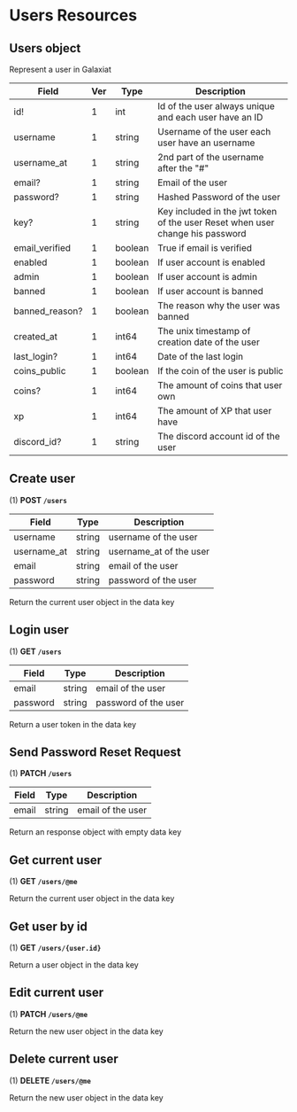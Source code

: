 # Users Resources

## Users object

Represent a user in Galaxiat

| Field          | Ver | Type    | Description                                                                   |
| -------------- | --- | ------- | ----------------------------------------------------------------------------- |
| id!            | 1   | int     | Id of the user always unique and each user have an ID                         |
| username       | 1   | string  | Username of the user each user have an username                               |
| username_at    | 1   | string  | 2nd part of the username after the "#"                                        |
| email?         | 1   | string  | Email of the user                                                             |
| password?      | 1   | string  | Hashed Password of the user                                                   |
| key?           | 1   | string  | Key included in the jwt token of the user Reset when user change his password |
| email_verified | 1   | boolean | True if email is verified                                                     |
| enabled        | 1   | boolean | If user account is enabled                                                    |
| admin          | 1   | boolean | If user account is admin                                                      |
| banned         | 1   | boolean | If user account is banned                                                     |
| banned_reason? | 1   | boolean | The reason why the user was banned                                            |
| created_at     | 1   | int64   | The unix timestamp of creation date of the user                               |
| last_login?    | 1   | int64   | Date of the last login                                                        |
| coins_public   | 1   | boolean | If the coin of the user is public                                             |
| coins?         | 1   | int64   | The amount of coins that user own                                             |
| xp             | 1   | int64   | The amount of XP that user have                                               |
| discord_id?    | 1   | string  | The discord account id of the user                                            |

## Create user

(1) **POST `/users`**

| Field       | Type   | Description             |
| ----------- | ------ | ----------------------- |
| username    | string | username of the user    |
| username_at | string | username_at of the user |
| email       | string | email of the user       |
| password    | string | password of the user    |

Return the current user object in the data key

## Login user

(1) **GET `/users`**

| Field       | Type   | Description             |
| ----------- | ------ | ----------------------- |
| email       | string | email of the user       |
| password    | string | password of the user    |

Return a user token in the data key

## Send Password Reset Request

(1) **PATCH `/users`**

| Field       | Type   | Description             |
| ----------- | ------ | ----------------------- |
| email       | string | email of the user       |

Return an response object with empty data key

## Get current user

(1) **GET `/users/@me`**

Return the current user object in the data key

## Get user by id

(1) **GET `/users/{user.id}`**

Return a user object in the data key

## Edit current user

(1) **PATCH `/users/@me`**

Return the new user object in the data key

## Delete current user

(1) **DELETE `/users/@me`**

Return the new user object in the data key
